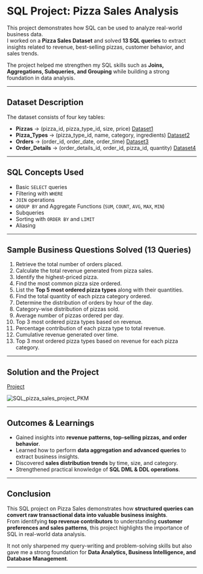 # SQL Project: Pizza Sales Analysis  

This project demonstrates how SQL can be used to analyze real-world business data.  
I worked on a **Pizza Sales Dataset** and solved **13 SQL queries** to extract insights related to revenue, best-selling pizzas, customer behavior, and sales trends.  

The project helped me strengthen my SQL skills such as **Joins, Aggregations, Subqueries, and Grouping** while building a strong foundation in data analysis.  

---

## Dataset Description  

The dataset consists of four key tables:  

- **Pizzas** → (pizza_id, pizza_type_id, size, price) <a href="https://github.com/pratapmishra73/Sales_Analysis_by_using_SQL/blob/main/pizzas.csv">Dataset1 </a>
- **Pizza_Types** → (pizza_type_id, name, category, ingredients) <a href="https://github.com/pratapmishra73/Sales_Analysis_by_using_SQL/blob/main/pizza_types.csv">Dataset2 </a>
- **Orders** → (order_id, order_date, order_time)  <a href="https://github.com/pratapmishra73/Sales_Analysis_by_using_SQL/blob/main/orders.csv">Dataset3 </a>
- **Order_Details** → (order_details_id, order_id, pizza_id, quantity)  <a href="https://github.com/pratapmishra73/Sales_Analysis_by_using_SQL/blob/main/order_details.csv">Dataset4 </a>

---

## SQL Concepts Used  

- Basic `SELECT` queries  
- Filtering with `WHERE`  
- `JOIN` operations  
- `GROUP BY` and Aggregate Functions (`SUM`, `COUNT`, `AVG`, `MAX`, `MIN`)  
- Subqueries  
- Sorting with `ORDER BY` and `LIMIT`  
- Aliasing  

---

## Sample Business Questions Solved (13 Queries)  

1. Retrieve the total number of orders placed.  
2. Calculate the total revenue generated from pizza sales.  
3. Identify the highest-priced pizza.  
4. Find the most common pizza size ordered.  
5. List the **Top 5 most ordered pizza types** along with their quantities.  
6. Find the total quantity of each pizza category ordered.  
7. Determine the distribution of orders by hour of the day.  
8. Category-wise distribution of pizzas sold.  
9. Average number of pizzas ordered per day.  
10. Top 3 most ordered pizza types based on revenue.  
11. Percentage contribution of each pizza type to total revenue.  
12. Cumulative revenue generated over time.  
13. Top 3 most ordered pizza types based on revenue for each pizza category.  

---
## Solution and the Project
<a href="https://github.com/pratapmishra73/Sales_Analysis_by_using_SQL/blob/main/SQL_pizza_sales_project_PKM.pdf">Project</a>

![SQL_pizza_sales_project_PKM](https://github.com/user-attachments/assets/5626348d-990f-4c21-8f8c-0bc64f534fca)

---
## Outcomes & Learnings  

- Gained insights into **revenue patterns, top-selling pizzas, and order behavior**.  
- Learned how to perform **data aggregation and advanced queries** to extract business insights.  
- Discovered **sales distribution trends** by time, size, and category.  
- Strengthened practical knowledge of **SQL DML & DDL operations**.  

---

## Conclusion  

This SQL project on Pizza Sales demonstrates how **structured queries can convert raw transactional data into valuable business insights**.  
From identifying **top revenue contributors** to understanding **customer preferences and sales patterns**, this project highlights the importance of SQL in real-world data analysis.  

It not only sharpened my query-writing and problem-solving skills but also gave me a strong foundation for **Data Analytics, Business Intelligence, and Database Management**.  

---
